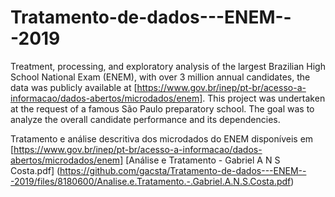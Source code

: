 # Tratamento-de-dados---ENEM---2019
Treatment, processing, and exploratory analysis of the largest Brazilian High School National Exam (ENEM), with over 3 million annual candidates, the data was publicly available at [https://www.gov.br/inep/pt-br/acesso-a-informacao/dados-abertos/microdados/enem].
This project was undertaken at the request of a famous São Paulo preparatory school. The goal was to analyze the overall candidate performance and its dependencies.


Tratamento e análise descritiva dos microdados do ENEM disponíveis em [https://www.gov.br/inep/pt-br/acesso-a-informacao/dados-abertos/microdados/enem]
[Análise e Tratamento - Gabriel A N S Costa.pdf]
(https://github.com/gacsta/Tratamento-de-dados---ENEM---2019/files/8180600/Analise.e.Tratamento.-.Gabriel.A.N.S.Costa.pdf)
